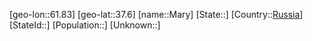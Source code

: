 ﻿---
location: [37.6,61.83]
type: City
tags:
- geo/City


SpocWebEntityId: 18464
isDeleted: false
confidential: public

---
[geo-lon::61.83]
[geo-lat::37.6]
[name::Mary]
[State::]
[Country::[Russia](geo/Continent/Europe/Russia.md)]
[StateId::]
[Population::]
[Unknown::]

